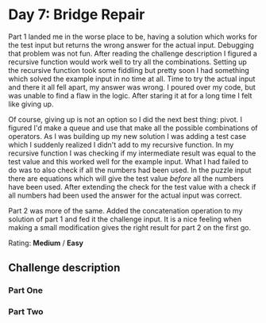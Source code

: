 # Day 7: Bridge Repair

Part 1 landed me in the worse place to be, having a solution which works for the test input but returns the wrong answer for the actual input. Debugging that problem was not fun. After reading the challenge description I figured a recursive function would work well to try all the combinations. Setting up the recursive function took some fiddling but pretty soon I had something which solved the example input in no time at all. Time to try the actual input and there it all fell apart, my answer was wrong. I poured over my code, but was unable to find a flaw in the logic. After staring it at for a long time I felt like giving up.

Of course, giving up is not an option so I did the next best thing: pivot. I figured I'd make a queue and use that make all the possible combinations of operators. As I was building up my new solution I was adding a test case which I suddenly realized I didn't add to my recursive function. In my recursive function I was checking if my intermediate result was equal to the test value and this worked well for the example input. What I had failed to do was to also check if all the numbers had been used. In the puzzle input there are equations which will give the test value *before* all the numbers have been used. After extending the check for the test value with a check if all numbers had been used the answer for the actual input was correct.

Part 2 was more of the same. Added the concatenation operation to my solution of part 1 and fed it the challenge input. It is a nice feeling when making a small modification gives the right result for part 2 on the first go.

Rating: **Medium** / **Easy**

## Challenge description

### Part One

### Part Two